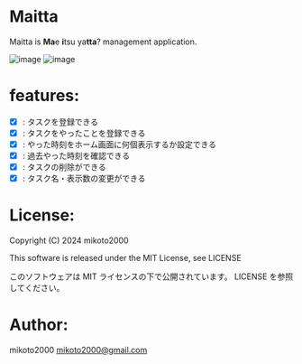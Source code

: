 # Maitta

Maitta is **Ma**e **i**tsu ya**tta**? management application.

![image](https://github.com/user-attachments/assets/bed3f914-f360-4d82-b5b8-6db8fafb7079)
![image](https://github.com/user-attachments/assets/ba2c409e-7eb9-41bd-8531-254452585809)

# features:

- [x] : タスクを登録できる
- [x] : タスクをやったことを登録できる
- [x] : やった時刻をホーム画面に何個表示するか設定できる
- [x] : 過去やった時刻を確認できる
- [x] : タスクの削除ができる
- [x] : タスク名・表示数の変更ができる

# License:

Copyright (C) 2024 mikoto2000

This software is released under the MIT License, see LICENSE

このソフトウェアは MIT ライセンスの下で公開されています。 LICENSE を参照してください。

# Author:

mikoto2000 <mikoto2000@gmail.com>

